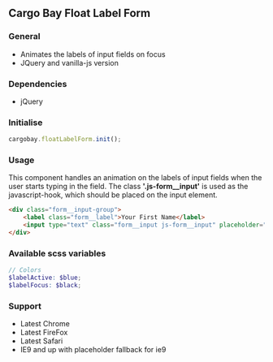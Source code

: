 ## Cargo Bay Float Label Form

### General
- Animates the labels of input fields on focus
- JQuery and vanilla-js version


### Dependencies
- jQuery


### Initialise
```javascript
cargobay.floatLabelForm.init();
```


### Usage
This component handles an animation on the labels of input fields when the user starts typing in the field.
The class **'.js-form__input'** is used as the javascript-hook, which should be placed on the input element.

```html
<div class="form__input-group">
    <label class="form__label">Your First Name</label>
    <input type="text" class="form__input js-form__input" placeholder="First Name">
</div>
```

### Available scss variables
```scss
// Colors
$labelActive: $blue;
$labelFocus: $black;
```


### Support
- Latest Chrome
- Latest FireFox
- Latest Safari
- IE9 and up with placeholder fallback for ie9
